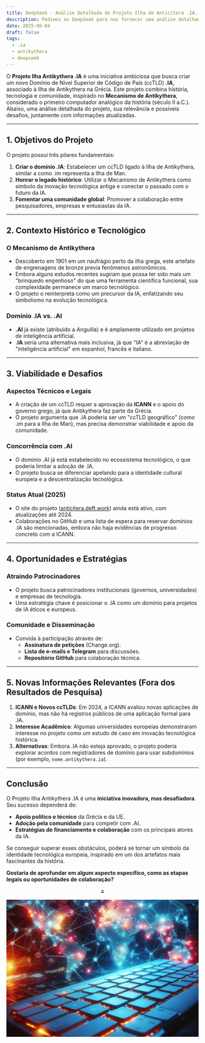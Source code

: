 ```yaml
---
title: DeepSeek - Análise Detalhada do Projeto Ilha de Anticítera .IA.
description: Pedimos ao DeepSeek para nos fornecer uma análise detalhada do Projeto Ilha de Anticítera .IA.
date: 2025-06-04
draft: false
tags:
  - .ia
  - antikythera
  - deepseek
---
```


O **Projeto Ilha Antikythera .IA** é uma iniciativa ambiciosa que busca criar um novo Domínio de Nível Superior de Código de País (ccTLD) **.IA**, associado à Ilha de Antikythera na Grécia. Este projeto combina história, tecnologia e comunidade, inspirado no **Mecanismo de Antikythera**, considerado o primeiro computador analógico da história (século II a.C.). Abaixo, uma análise detalhada do projeto, sua relevância e possíveis desafios, juntamente com informações atualizadas.

---

## **1. Objetivos do Projeto**
O projeto possui três pilares fundamentais:
1. **Criar o domínio .IA**: Estabelecer um ccTLD ligado à Ilha de Antikythera, similar a como .im representa a Ilha de Man.
2. **Honrar o legado histórico**: Utilizar o Mecanismo de Antikythera como símbolo da inovação tecnológica antiga e conectar o passado com o futuro da IA.
3. **Fomentar uma comunidade global**: Promover a colaboração entre pesquisadores, empresas e entusiastas da IA.

---

## **2. Contexto Histórico e Tecnológico**
### **O Mecanismo de Antikythera**
-   Descoberto em 1901 em um naufrágio perto da ilha grega, este artefato de engrenagens de bronze previa fenômenos astronômicos.
-   Embora alguns estudos recentes sugiram que possa ter sido mais um "brinquedo engenhoso" do que uma ferramenta científica funcional, sua complexidade permanece um marco tecnológico.
-   O projeto o reinterpreta como um precursor da IA, enfatizando seu simbolismo na evolução tecnológica.

### **Domínio .IA vs. .AI**
-   **.AI** já existe (atribuído a Anguilla) e é amplamente utilizado em projetos de inteligência artificial.
-   **.IA** seria uma alternativa mais inclusiva, já que "IA" é a abreviação de "inteligência artificial" em espanhol, francês e italiano.

---

## **3. Viabilidade e Desafios**
### **Aspectos Técnicos e Legais**
-   A criação de um ccTLD requer a aprovação da **ICANN** e o apoio do governo grego, já que Antikythera faz parte da Grécia.
-   O projeto argumenta que .IA poderia ser um "ccTLD geográfico" (como .im para a Ilha de Man), mas precisa demonstrar viabilidade e apoio da comunidade.

### **Concorrência com .AI**
-   O domínio .AI já está estabelecido no ecossistema tecnológico, o que poderia limitar a adoção de .IA.
-   O projeto busca se diferenciar apelando para a identidade cultural europeia e a descentralização tecnológica.

### **Status Atual (2025)**
-   O site do projeto ([anticitera.deft.work](https://anticitera.deft.work)) ainda está ativo, com atualizações até 2024.
-   Colaborações no GitHub e uma lista de espera para reservar domínios .IA são mencionadas, embora não haja evidências de progresso concreto com a ICANN.

---

## **4. Oportunidades e Estratégias**
### **Atraindo Patrocinadores**
-   O projeto busca patrocinadores institucionais (governos, universidades) e empresas de tecnologia.
-   Uma estratégia chave é posicionar o .IA como um domínio para projetos de IA éticos e europeus.

### **Comunidade e Disseminação**
-   Convida à participação através de:
    -   **Assinatura de petições** (Change.org).
    -   **Lista de e-mails e Telegram** para discussões.
    -   **Repositório GitHub** para colaboração técnica.

---

## **5. Novas Informações Relevantes (Fora dos Resultados de Pesquisa)**
1.  **ICANN e Novos ccTLDs**: Em 2024, a ICANN avaliou novas aplicações de domínio, mas não há registros públicos de uma aplicação formal para .IA.
2.  **Interesse Acadêmico**: Algumas universidades europeias demonstraram interesse no projeto como um estudo de caso em inovação tecnológica histórica.
3.  **Alternativas**: Embora .IA não esteja aprovado, o projeto poderia explorar acordos com registradores de domínio para usar subdomínios (por exemplo, `nome.antikythera.ia`).

---

## **Conclusão**
O Projeto Ilha Antikythera .IA é uma **iniciativa inovadora, mas desafiadora**. Seu sucesso dependerá de:
-   **Apoio político e técnico** da Grécia e da UE.
-   **Adoção pela comunidade** para competir com .AI.
-   **Estratégias de financiamento e colaboração** com os principais atores da IA.

Se conseguir superar esses obstáculos, poderá se tornar um símbolo da identidade tecnológica europeia, inspirado em um dos artefatos mais fascinantes da história.

**Gostaria de aprofundar em algum aspecto específico, como as etapas legais ou oportunidades de colaboração?**

<div style="text-align: center">⁂</div>

![A red backlit computer keyboard, with a world map in the background showing interconnected colored nodes.](/img/TecladoyPaises.webp)
